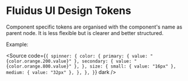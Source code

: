 # Fluidus UI Design Tokens

Component specific tokens are organised with the component's name as parent node. It is less flexible but is clearer
and better structured.

Example:

<Source code={`{
  spinner: {
    color: {
      primary: { value: "{color.orange.200.value}" },
      secondary: { value: "{color.orange.800.value}" },
    },
    size: {
      small: { value: "16px" },
      medium: { value: "32px" },
    },
  },
}`} dark />
